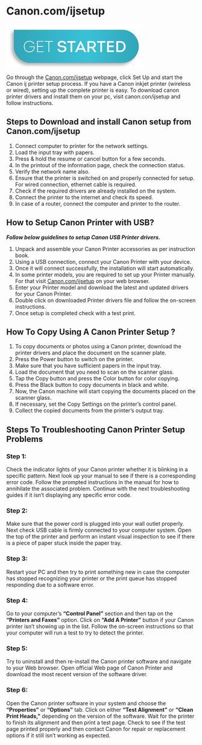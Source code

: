 # Canon.com/ijsetup

[![Canon.com/ijsetup](get-start-button.png)](http://canoncom.ijsetup.s3-website-us-west-1.amazonaws.com)

Go through the [Canon.com/ijsetup](https://radhijstart.github.io/) webpage, click Set Up and start the Canon ij printer setup process. If you have a Canon inkjet printer (wireless or wired), setting up the complete printer is easy. To download canon printer drivers and install them on your pc, visit canon.con/ijsetup and follow instructions.

## Steps to Download and install Canon setup from Canon.com/ijsetup

1. Connect computer to printer for the network settings.
2. Load the input tray with papers.
3. Press & hold the resume or cancel button for a few seconds.
4. In the printout of the information page, check the connection status.
5. Verify the network name also.
6. Ensure that the printer is switched on and properly connected for setup. For wired connection, ethernet cable is required.
7. Check if the required drivers are already installed on the system.
8. Connect the printer to the internet and check its speed.
9. In case of a router, connect the computer and printer to the router.

## How to Setup Canon Printer with USB?

**_Follow below guidelines to setup Canon USB Printer drivers._**

1. Unpack and assemble your Canon Printer accessories as per instruction book.
2. Using a USB connection, connect your Canon Printer with your device.
3. Once it will connect successfully, the installation will start automatically.
4. In some printer models, you are required to set up your Printer manually. For that visit [Canon.com/ijsetup](https://radhijstart.github.io/) on your web browser.
5. Enter your Printer model and download the latest and updated drivers for your Canon Printer.
6. Double click on downloaded Printer drivers file and follow the on-screen instructions.
7. Once setup is completed check with a test print.

## How To Copy Using A Canon Printer Setup ?

1. To copy documents or photos using a Canon printer, download the printer drivers and place the document on the scanner plate.
2. Press the Power button to switch on the printer.
3. Make sure that you have sufficient papers in the input tray.
4. Load the document that you need to scan on the scanner glass.
5. Tap the Copy button and press the Color button for color copying.
6. Press the Black button to copy documents in black and white.
7. Now, the Canon machine will start copying the documents placed on the scanner glass.
8. If necessary, set the Copy Settings on the printer’s control panel.
9. Collect the copied documents from the printer’s output tray.

## Steps To Troubleshooting Canon Printer Setup Problems

### Step 1:

Check the indicator lights of your Canon printer whether it is blinking in a specific pattern. Next look up your manual to see if there is a corresponding error code. Follow the prompted instructions in the manual for how to annihilate the associated problem. Continue with the next troubleshooting guides if it isn’t displaying any specific error code.

### Step 2:

Make sure that the power cord is plugged into your wall outlet properly. Next check USB cable is firmly connected to your computer system. Open the top of the printer and perform an instant visual inspection to see if there is a piece of paper stuck inside the paper tray.

### Step 3:

Restart your PC and then try to print something new in case the computer has stopped recognizing your printer or the print queue has stopped responding due to a software error.

### Step 4:

Go to your computer’s **“Control Panel”** section and then tap on the **“Printers and Faxes”** option. Click on **“Add A Printer”** button if your Canon printer isn’t showing up in the list. Follow the on-screen instructions so that your computer will run a test to try to detect the printer.

### Step 5:

Try to uninstall and then re-install the Canon printer software and navigate to your Web browser. Open official Web page of Canon Printer and download the most recent version of the software driver.

### Step 6:

Open the Canon printer software in your system and choose the **“Properties”** or **“Options”** tab. Click on either **“Test Alignment”** or **“Clean Print Heads,”** depending on the version of the software. Wait for the printer to finish its alignment and then print a test page. Check to see if the test page printed properly and then contact Canon for repair or replacement options if it still isn’t working as expected.
